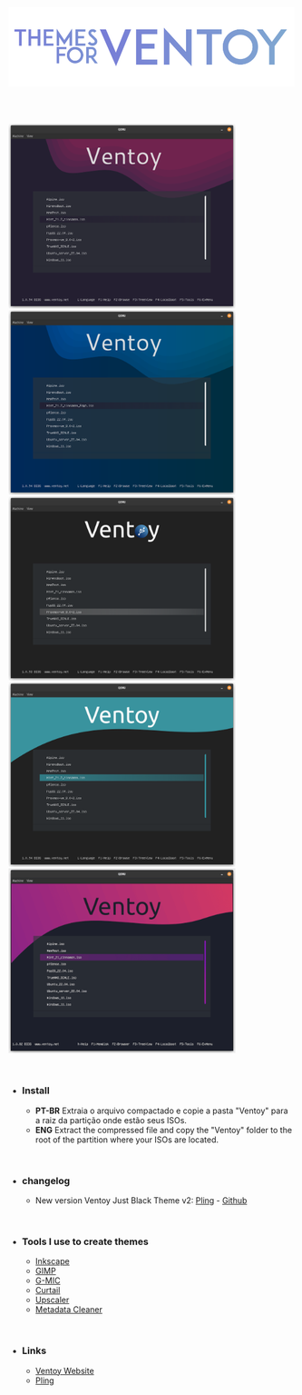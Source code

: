 <br><br>

<p align="center"> <img width="700" height="" src="/assets/ventoythemes.png"> </p>

<br><br> 

<a href="/assets/screenshots/ventoy_adwaita.png" target="_blank"><img src="/assets/screenshots/ventoy_adwaita.png" alt="ventoy_adwaita" width="400"></a> <a href="/assets/screenshots/ventoy_adwaita_blue.png" target="_blank"><img src="/assets/screenshots/ventoy_adwaita_blue.png" alt="ventoy_adwaita_blue" width="400"></a> <a href="/assets/screenshots/ventoy_justblack.png" target="_blank"><img src="/assets/screenshots/ventoy_justblack.png" alt="ventoy_justblack" width="400"></a> <a href="/assets/screenshots/ventoy_ocenblue.png" target="_blank"><img src="/assets/screenshots/ventoy_ocenblue.png" alt="ventoy_ocenblue" width="400"></a> <a href="/assets/screenshots/ventoy_purple.png" target="_blank"><img src="/assets/screenshots/ventoy_purple.png" alt="ventoy_purple" width="400"></a>

<br> 

- ### Install
  - **PT-BR** Extraia o arquivo compactado e copie a pasta "Ventoy" para a raiz da partição onde estão seus ISOs.
  - **ENG** Extract the compressed file and copy the "Ventoy" folder to the root of the partition where your ISOs are located.

<br> 

- ### changelog
  - New version Ventoy Just Black Theme v2: [Pling](https://www.pling.com/p/2055783/) - [Github](https://github.com/odiegoduarte/ventoy-themes/releases/tag/0.6)

<br>

- ### Tools I use to create themes
  - [Inkscape](https://inkscape.org/)  
  - [GIMP](https://www.gimp.org/)  
  - [G-MIC](https://gmic.eu/index.html)  
  - [Curtail](https://github.com/Huluti/Curtail)  
  - [Upscaler](https://theevilskeleton.gitlab.io/upscaler)  
  - [Metadata Cleaner](https://metadatacleaner.romainvigier.fr/)  

<br> 

- ### Links
  - [Ventoy Website](https://www.ventoy.net/en/index.html)  
  - [Pling](https://www.pling.com/u/diegoduartegoogle.com)  

<br><br> 

